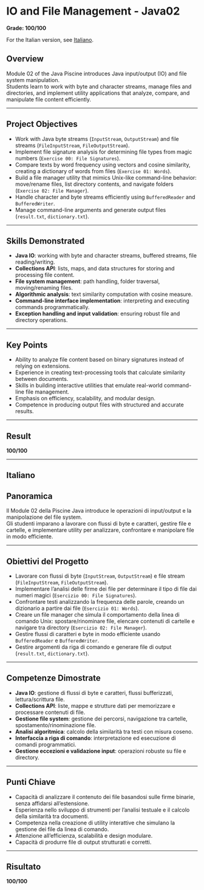 # IO and File Management - Java02
**Grade: 100/100**

For the Italian version, see [Italiano](#italiano).

## Overview
Module 02 of the Java Piscine introduces Java input/output (IO) and file system manipulation.  
Students learn to work with byte and character streams, manage files and directories, and implement utility applications that analyze, compare, and manipulate file content efficiently.

---

## Project Objectives
- Work with Java byte streams (`InputStream`, `OutputStream`) and file streams (`FileInputStream`, `FileOutputStream`).  
- Implement file signature analysis for determining file types from magic numbers (`Exercise 00: File Signatures`).  
- Compare texts by word frequency using vectors and cosine similarity, creating a dictionary of words from files (`Exercise 01: Words`).  
- Build a file manager utility that mimics Unix-like command-line behavior: move/rename files, list directory contents, and navigate folders (`Exercise 02: File Manager`).  
- Handle character and byte streams efficiently using `BufferedReader` and `BufferedWriter`.  
- Manage command-line arguments and generate output files (`result.txt`, `dictionary.txt`).  

---

## Skills Demonstrated
- **Java IO**: working with byte and character streams, buffered streams, file reading/writing.  
- **Collections API**: lists, maps, and data structures for storing and processing file content.  
- **File system management**: path handling, folder traversal, moving/renaming files.  
- **Algorithmic analysis**: text similarity computation with cosine measure.  
- **Command-line interface implementation**: interpreting and executing commands programmatically.  
- **Exception handling and input validation**: ensuring robust file and directory operations.

---

## Key Points
- Ability to analyze file content based on binary signatures instead of relying on extensions.  
- Experience in creating text-processing tools that calculate similarity between documents.  
- Skills in building interactive utilities that emulate real-world command-line file management.  
- Emphasis on efficiency, scalability, and modular design.  
- Competence in producing output files with structured and accurate results.

---

## Result
**100/100**

---

## Italiano

## Panoramica
Il Module 02 della Piscine Java introduce le operazioni di input/output e la manipolazione del file system.  
Gli studenti imparano a lavorare con flussi di byte e caratteri, gestire file e cartelle, e implementare utility per analizzare, confrontare e manipolare file in modo efficiente.

---

## Obiettivi del Progetto
- Lavorare con flussi di byte (`InputStream`, `OutputStream`) e file stream (`FileInputStream`, `FileOutputStream`).  
- Implementare l’analisi delle firme dei file per determinare il tipo di file dai numeri magici (`Esercizio 00: File Signatures`).  
- Confrontare testi analizzando la frequenza delle parole, creando un dizionario a partire dai file (`Esercizio 01: Words`).  
- Creare un file manager che simula il comportamento della linea di comando Unix: spostare/rinominare file, elencare contenuti di cartelle e navigare tra directory (`Esercizio 02: File Manager`).  
- Gestire flussi di caratteri e byte in modo efficiente usando `BufferedReader` e `BufferedWriter`.  
- Gestire argomenti da riga di comando e generare file di output (`result.txt`, `dictionary.txt`).  

---

## Competenze Dimostrate
- **Java IO**: gestione di flussi di byte e caratteri, flussi bufferizzati, lettura/scrittura file.  
- **Collections API**: liste, mappe e strutture dati per memorizzare e processare contenuti di file.  
- **Gestione file system**: gestione dei percorsi, navigazione tra cartelle, spostamento/rinominazione file.  
- **Analisi algoritmica**: calcolo della similarità tra testi con misura coseno.  
- **Interfaccia a riga di comando**: interpretazione ed esecuzione di comandi programmatici.  
- **Gestione eccezioni e validazione input**: operazioni robuste su file e directory.

---

## Punti Chiave
- Capacità di analizzare il contenuto dei file basandosi sulle firme binarie, senza affidarsi all’estensione.  
- Esperienza nello sviluppo di strumenti per l’analisi testuale e il calcolo della similarità tra documenti.  
- Competenza nella creazione di utility interattive che simulano la gestione dei file da linea di comando.  
- Attenzione all’efficienza, scalabilità e design modulare.  
- Capacità di produrre file di output strutturati e corretti.

---

## Risultato
**100/100**
